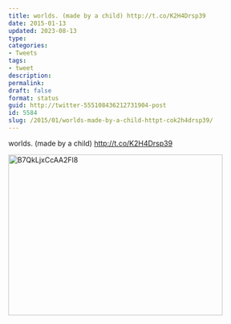 ```yaml
---
title: worlds. (made by a child) http://t.co/K2H4Drsp39
date: 2015-01-13
updated: 2023-08-13
type: 
categories:
- Tweets
tags:
- tweet
description: 
permalink: 
draft: false
format: status
guid: http://twitter-555108436212731904-post
id: 5584
slug: /2015/01/worlds-made-by-a-child-httpt-cok2h4drsp39/
---
```


worlds. (made by a child) http://t.co/K2H4Drsp39

<img width="427" height="320" src="http://stefanocecere.com/wp-content/uploads/sites/3/2015/01/B7QkLjxCcAA2Fl8-427x320.jpg" class="attachment-medium" alt="B7QkLjxCcAA2Fl8" />
